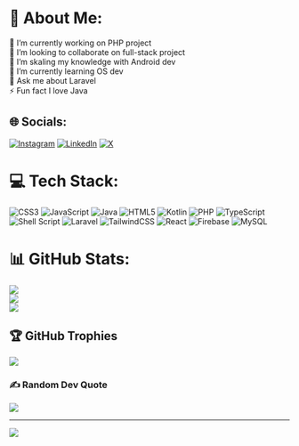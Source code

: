 # 💫 About Me:
🔭 I’m currently working on PHP project<br>👯 I’m looking to collaborate on full-stack project<br>🤝 I’m skaling my knowledge with Android dev<br>🌱 I’m currently learning OS dev<br>💬 Ask me about Laravel<br>⚡ Fun fact I love Java


## 🌐 Socials:
[![Instagram](https://img.shields.io/badge/Instagram-%23E4405F.svg?logo=Instagram&logoColor=white)](https://instagram.com/chabbeh_aymen) [![LinkedIn](https://img.shields.io/badge/LinkedIn-%230077B5.svg?logo=linkedin&logoColor=white)](https://linkedin.com/in/chabbeh-aymen) [![X](https://img.shields.io/badge/X-black.svg?logo=X&logoColor=white)](https://x.com/chebbehaymen) 

# 💻 Tech Stack:
![CSS3](https://img.shields.io/badge/css3-%231572B6.svg?style=for-the-badge&logo=css3&logoColor=white) ![JavaScript](https://img.shields.io/badge/javascript-%23323330.svg?style=for-the-badge&logo=javascript&logoColor=%23F7DF1E) ![Java](https://img.shields.io/badge/java-%23ED8B00.svg?style=for-the-badge&logo=openjdk&logoColor=white) ![HTML5](https://img.shields.io/badge/html5-%23E34F26.svg?style=for-the-badge&logo=html5&logoColor=white) ![Kotlin](https://img.shields.io/badge/kotlin-%237F52FF.svg?style=for-the-badge&logo=kotlin&logoColor=white) ![PHP](https://img.shields.io/badge/php-%23777BB4.svg?style=for-the-badge&logo=php&logoColor=white) ![TypeScript](https://img.shields.io/badge/typescript-%23007ACC.svg?style=for-the-badge&logo=typescript&logoColor=white) ![Shell Script](https://img.shields.io/badge/shell_script-%23121011.svg?style=for-the-badge&logo=gnu-bash&logoColor=white) ![Laravel](https://img.shields.io/badge/laravel-%23FF2D20.svg?style=for-the-badge&logo=laravel&logoColor=white) ![TailwindCSS](https://img.shields.io/badge/tailwindcss-%2338B2AC.svg?style=for-the-badge&logo=tailwind-css&logoColor=white) ![React](https://img.shields.io/badge/react-%2320232a.svg?style=for-the-badge&logo=react&logoColor=%2361DAFB) ![Firebase](https://img.shields.io/badge/firebase-a08021?style=for-the-badge&logo=firebase&logoColor=ffcd34) ![MySQL](https://img.shields.io/badge/mysql-4479A1.svg?style=for-the-badge&logo=mysql&logoColor=white)
# 📊 GitHub Stats:
![](https://github-readme-stats.vercel.app/api?username=ChabbehAymen&theme=onedark&hide_border=false&include_all_commits=true&count_private=true)<br/>
![](https://github-readme-streak-stats.herokuapp.com/?user=ChabbehAymen&theme=onedark&hide_border=false)<br/>
![](https://github-readme-stats.vercel.app/api/top-langs/?username=ChabbehAymen&theme=onedark&hide_border=false&include_all_commits=true&count_private=true&layout=compact)

## 🏆 GitHub Trophies
![](https://github-profile-trophy.vercel.app/?username=ChabbehAymen&theme=radical&no-frame=false&no-bg=true&margin-w=4)

### ✍️ Random Dev Quote
![](https://quotes-github-readme.vercel.app/api?type=horizontal&theme=gruvbox)

---
[![](https://visitcount.itsvg.in/api?id=ChabbehAymen&icon=8&color=0)](https://visitcount.itsvg.in)

<!-- Proudly created with GPRM ( https://gprm.itsvg.in ) -->
